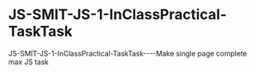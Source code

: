 # JS-SMIT-JS-1-InClassPractical-TaskTask
JS-SMIT-JS-1-InClassPractical-TaskTask----Make single page complete max JS task
